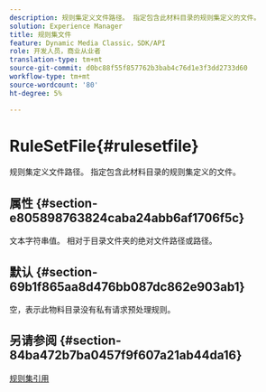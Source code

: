 ```yaml
---
description: 规则集定义文件路径。 指定包含此材料目录的规则集定义的文件。
solution: Experience Manager
title: 规则集文件
feature: Dynamic Media Classic，SDK/API
role: 开发人员，商业从业者
translation-type: tm+mt
source-git-commit: d0bc88f55f857762b3bab4c76d1e3f3dd2733d60
workflow-type: tm+mt
source-wordcount: '80'
ht-degree: 5%

---
```



# RuleSetFile{#rulesetfile}

规则集定义文件路径。 指定包含此材料目录的规则集定义的文件。

## 属性 {#section-e805898763824caba24abb6af1706f5c}

文本字符串值。 相对于目录文件夹的绝对文件路径或路径。

## 默认 {#section-69b1f865aa8d476bb087dc862e903ab1}

空，表示此物料目录没有私有请求预处理规则。

## 另请参阅 {#section-84ba472b7ba0457f9f607a21ab44da16}

[规则集引用](../../../../../ir-api/material-cat/image-rendering-api-ref/c-ir-material-catalog/c-ir-rule-set-reference/c-ir-rule-set-reference.md#concept-2369f884d9724727aaf436b5b0261dbe)
